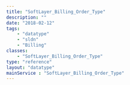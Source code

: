 ```yaml
---
title: "SoftLayer_Billing_Order_Type"
description: ""
date: "2018-02-12"
tags:
    - "datatype"
    - "sldn"
    - "Billing"
classes:
    - "SoftLayer_Billing_Order_Type"
type: "reference"
layout: "datatype"
mainService : "SoftLayer_Billing_Order_Type"
---
```

